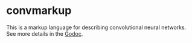 # convmarkup

This is a markup language for describing convolutional neural networks. See more details in the [Godoc](https://godoc.org/github.com/unixpickle/convmarkup).
